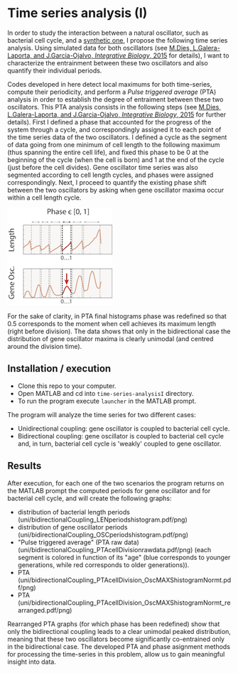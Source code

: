 # Time series analysis (I)

In order to study the interaction between a natural oscillator, such as bacterial cell cycle, and a [synthetic
one](https://www.nature.com/articles/nature07389), I propose the following time series analysis. 
Using simulated data for both oscillators (see [M.Dies, L.Galera-Laporta, and J.Garcia-Ojalvo, _Integrative Biology_, 2015](http://pubs.rsc.org/en/content/articlelanding/2016/ib/c5ib00262a/unauth#!divAbstract) for details), I 
want to characterize the entrainment between these two oscillators and also quantify their individual periods.

Codes developed in here detect local maximums 
for both time-series, compute their periodicity, and perform a _Pulse triggered average_ (PTA) analysis
in order to establish the degree of entraiment between these two oscillators. This PTA analysis consists in the following steps (see [M.Dies, L.Galera-Laporta, and J.Garcia-Ojalvo, _Integrative Biology_, 2015](http://pubs.rsc.org/en/content/articlelanding/2016/ib/c5ib00262a/unauth#!divAbstract) for further details).
First I defined a phase that accounted for the progress of the system through a cycle, and correspondingly assigned it to each point of the time series data of the two oscillators. I defined a cycle as the segment of data going from one minimum of cell length to the following maximum (thus spanning the entire cell life), and fixed this phase to be 0 at the beginning of the cycle (when the cell is born) and 1 at the end of the cycle (just before the cell divides). Gene oscillator time series was also segmented according to cell length cycles, and phases were assigned correspondingly. Next, I proceed to quantify the existing phase shift between the two oscillators by asking when gene oscillator maxima occur within a cell length cycle.

![PhaseAssignment](https://github.com/mdies/time-series-analysisI/blob/master/PhaseAssignment.png)

For the sake of clarity, in PTA final histograms phase was redefined so that 0.5 corresponds to the moment when cell achieves its maximum length (right before division). The data shows that only in the bidirectional case the distribution of gene oscillator maxima is clearly unimodal (and centred around the division time).

## Installation / execution
* Clone this repo to your computer.
* Open MATLAB and cd into `time-series-analysisI` directory.
* To run the program execute `launcher` in the MATLAB prompt.

The program will analyze the time series for two different cases:
* Unidirectional coupling: gene oscillator is coupled to bacterial cell cycle.
* Bidirectional coupling: gene oscillator is coupled to bacterial cell cycle and, in turn, bacterial 
cell cycle is 'weakly' coupled to gene oscillator.

## Results
After execution, for each one of the two scenarios the program returns on the MATLAB prompt 
the computed periods
for gene oscillator and for bacterial cell cycle, and will create the following graphs:

  - distribution of bacterial length periods (uni/bidirectionalCoupling\_LENperiodshistogram.pdf/png)
  - distribution of gene oscillator periods (uni/bidirectionalCoupling\_OSCperiodshistogram.pdf/png)
  - "Pulse triggered average" (PTA raw data) (uni/bidirectionalCoupling\_PTAcellDivisionrawdata.pdf/png)
    (each segment is colored in function of its "age" (blue corresponds to younger generations,
    while red corresponds to older generations)).
  - PTA (uni/bidirectionalCoupling\_PTAcellDivision\_OscMAXShistogramNormt.pdf/png)
  - PTA (uni/bidirectionalCoupling\_PTAcellDivision\_OscMAXShistogramNormt\_rearranged.pdf/png)

Rearranged PTA graphs (for which phase has been redefined) show that only the bidirectional coupling 
leads to a clear unimodal peaked distribution,
meaning that these two oscillators become significantly co-entrained only in the bidirectional case.
The developed PTA and phase asignment methods for processing the time-series in this problem, allow us 
to gain meaningful insight into data.

